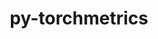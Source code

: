 ---
title: "py-torchmetrics"
layout: cache
categories: [package, develop-2024-01-07]
meta: {"versions": ["1.2.1"], "compilers": ["apple-clang@=15.0.0", "gcc@=11.3.0"], "oss": ["ubuntu22.04", "ventura"], "platforms": ["darwin", "linux"], "targets": ["aarch64", "x86_64_v3"], "stacks": ["ml-darwin-aarch64-mps", "ml-linux-x86_64-cpu", "ml-linux-x86_64-cuda", "ml-linux-x86_64-rocm", "root"], "num_specs": 13, "num_specs_by_stack": {"root": 13, "ml-darwin-aarch64-mps": 4, "ml-linux-x86_64-cpu": 4, "ml-linux-x86_64-cuda": 4, "ml-linux-x86_64-rocm": 1}}
spec_details: [{"hash": "hwfc2dmvxoarw6vnqntv2hshiivgabsn", "compiler": "apple-clang@=15.0.0", "versions": ["1.2.1"], "os": "ventura", "platform": "darwin", "target": "aarch64", "variants": ["build_system=python_pip"], "stacks": ["root", "ml-darwin-aarch64-mps"], "size": "-", "tarball": "https://binaries.spack.io/releases/develop-2024-01-07/build_cache/darwin-ventura-aarch64/apple-clang-15.0.0/py-torchmetrics-1.2.1/darwin-ventura-aarch64-apple-clang-15.0.0-py-torchmetrics-1.2.1-hwfc2dmvxoarw6vnqntv2hshiivgabsn.spack"}, {"hash": "gmuyac3vib6dszgngqxg24y3ch4a6jig", "compiler": "apple-clang@=15.0.0", "versions": ["1.2.1"], "os": "ventura", "platform": "darwin", "target": "aarch64", "variants": ["build_system=python_pip"], "stacks": ["root", "ml-darwin-aarch64-mps"], "size": "-", "tarball": "https://binaries.spack.io/releases/develop-2024-01-07/build_cache/darwin-ventura-aarch64/apple-clang-15.0.0/py-torchmetrics-1.2.1/darwin-ventura-aarch64-apple-clang-15.0.0-py-torchmetrics-1.2.1-gmuyac3vib6dszgngqxg24y3ch4a6jig.spack"}, {"hash": "jzrddmsllbpwef4mblj7xo5irv7ai6t7", "compiler": "apple-clang@=15.0.0", "versions": ["1.2.1"], "os": "ventura", "platform": "darwin", "target": "aarch64", "variants": ["build_system=python_pip"], "stacks": ["root", "ml-darwin-aarch64-mps"], "size": "-", "tarball": "https://binaries.spack.io/releases/develop-2024-01-07/build_cache/darwin-ventura-aarch64/apple-clang-15.0.0/py-torchmetrics-1.2.1/darwin-ventura-aarch64-apple-clang-15.0.0-py-torchmetrics-1.2.1-jzrddmsllbpwef4mblj7xo5irv7ai6t7.spack"}, {"hash": "5z5gygfgnzg3zqqcszwgqueaxoixzlbj", "compiler": "apple-clang@=15.0.0", "versions": ["1.2.1"], "os": "ventura", "platform": "darwin", "target": "aarch64", "variants": ["build_system=python_pip"], "stacks": ["root", "ml-darwin-aarch64-mps"], "size": "-", "tarball": "https://binaries.spack.io/releases/develop-2024-01-07/build_cache/darwin-ventura-aarch64/apple-clang-15.0.0/py-torchmetrics-1.2.1/darwin-ventura-aarch64-apple-clang-15.0.0-py-torchmetrics-1.2.1-5z5gygfgnzg3zqqcszwgqueaxoixzlbj.spack"}, {"hash": "p436bzowqq7jc3n6inya4wy2l3tbcvnf", "compiler": "gcc@=11.3.0", "versions": ["1.2.1"], "os": "ubuntu22.04", "platform": "linux", "target": "x86_64_v3", "variants": ["build_system=python_pip"], "stacks": ["ml-linux-x86_64-cpu", "root"], "size": "-", "tarball": "https://binaries.spack.io/releases/develop-2024-01-07/build_cache/linux-ubuntu22.04-x86_64_v3/gcc-11.3.0/py-torchmetrics-1.2.1/linux-ubuntu22.04-x86_64_v3-gcc-11.3.0-py-torchmetrics-1.2.1-p436bzowqq7jc3n6inya4wy2l3tbcvnf.spack"}, {"hash": "yudvdehc37nc3u7pjqfqj6mhw2jxhoxe", "compiler": "gcc@=11.3.0", "versions": ["1.2.1"], "os": "ubuntu22.04", "platform": "linux", "target": "x86_64_v3", "variants": ["build_system=python_pip"], "stacks": ["ml-linux-x86_64-cuda", "root"], "size": "-", "tarball": "https://binaries.spack.io/releases/develop-2024-01-07/build_cache/linux-ubuntu22.04-x86_64_v3/gcc-11.3.0/py-torchmetrics-1.2.1/linux-ubuntu22.04-x86_64_v3-gcc-11.3.0-py-torchmetrics-1.2.1-yudvdehc37nc3u7pjqfqj6mhw2jxhoxe.spack"}, {"hash": "m6b7irvw36urhszaqzcoo4gzmb72bjf2", "compiler": "gcc@=11.3.0", "versions": ["1.2.1"], "os": "ubuntu22.04", "platform": "linux", "target": "x86_64_v3", "variants": ["build_system=python_pip"], "stacks": ["root", "ml-linux-x86_64-rocm"], "size": "-", "tarball": "https://binaries.spack.io/releases/develop-2024-01-07/build_cache/linux-ubuntu22.04-x86_64_v3/gcc-11.3.0/py-torchmetrics-1.2.1/linux-ubuntu22.04-x86_64_v3-gcc-11.3.0-py-torchmetrics-1.2.1-m6b7irvw36urhszaqzcoo4gzmb72bjf2.spack"}, {"hash": "purxzkzb7irbo2crxlqag57pbseoyrz6", "compiler": "gcc@=11.3.0", "versions": ["1.2.1"], "os": "ubuntu22.04", "platform": "linux", "target": "x86_64_v3", "variants": ["build_system=python_pip"], "stacks": ["ml-linux-x86_64-cpu", "root"], "size": "-", "tarball": "https://binaries.spack.io/releases/develop-2024-01-07/build_cache/linux-ubuntu22.04-x86_64_v3/gcc-11.3.0/py-torchmetrics-1.2.1/linux-ubuntu22.04-x86_64_v3-gcc-11.3.0-py-torchmetrics-1.2.1-purxzkzb7irbo2crxlqag57pbseoyrz6.spack"}, {"hash": "5bd4ibkzoudib2waguxupkvfyh27cb6s", "compiler": "gcc@=11.3.0", "versions": ["1.2.1"], "os": "ubuntu22.04", "platform": "linux", "target": "x86_64_v3", "variants": ["build_system=python_pip"], "stacks": ["ml-linux-x86_64-cuda", "root"], "size": "-", "tarball": "https://binaries.spack.io/releases/develop-2024-01-07/build_cache/linux-ubuntu22.04-x86_64_v3/gcc-11.3.0/py-torchmetrics-1.2.1/linux-ubuntu22.04-x86_64_v3-gcc-11.3.0-py-torchmetrics-1.2.1-5bd4ibkzoudib2waguxupkvfyh27cb6s.spack"}, {"hash": "tizlvlsswxeuo5mydnk6knryxjvlqe5q", "compiler": "gcc@=11.3.0", "versions": ["1.2.1"], "os": "ubuntu22.04", "platform": "linux", "target": "x86_64_v3", "variants": ["build_system=python_pip"], "stacks": ["ml-linux-x86_64-cuda", "root"], "size": "-", "tarball": "https://binaries.spack.io/releases/develop-2024-01-07/build_cache/linux-ubuntu22.04-x86_64_v3/gcc-11.3.0/py-torchmetrics-1.2.1/linux-ubuntu22.04-x86_64_v3-gcc-11.3.0-py-torchmetrics-1.2.1-tizlvlsswxeuo5mydnk6knryxjvlqe5q.spack"}, {"hash": "472n5fe7tpd6lesh3oq3pac6hmunxaxu", "compiler": "gcc@=11.3.0", "versions": ["1.2.1"], "os": "ubuntu22.04", "platform": "linux", "target": "x86_64_v3", "variants": ["build_system=python_pip"], "stacks": ["ml-linux-x86_64-cpu", "root"], "size": "-", "tarball": "https://binaries.spack.io/releases/develop-2024-01-07/build_cache/linux-ubuntu22.04-x86_64_v3/gcc-11.3.0/py-torchmetrics-1.2.1/linux-ubuntu22.04-x86_64_v3-gcc-11.3.0-py-torchmetrics-1.2.1-472n5fe7tpd6lesh3oq3pac6hmunxaxu.spack"}, {"hash": "gdeedsrzsfzuxtr6thtka4d33ahc5kwm", "compiler": "gcc@=11.3.0", "versions": ["1.2.1"], "os": "ubuntu22.04", "platform": "linux", "target": "x86_64_v3", "variants": ["build_system=python_pip"], "stacks": ["ml-linux-x86_64-cpu", "root"], "size": "-", "tarball": "https://binaries.spack.io/releases/develop-2024-01-07/build_cache/linux-ubuntu22.04-x86_64_v3/gcc-11.3.0/py-torchmetrics-1.2.1/linux-ubuntu22.04-x86_64_v3-gcc-11.3.0-py-torchmetrics-1.2.1-gdeedsrzsfzuxtr6thtka4d33ahc5kwm.spack"}, {"hash": "drhz2m3qtrxoefefpqyq6v5k3jdrt53v", "compiler": "gcc@=11.3.0", "versions": ["1.2.1"], "os": "ubuntu22.04", "platform": "linux", "target": "x86_64_v3", "variants": ["build_system=python_pip"], "stacks": ["ml-linux-x86_64-cuda", "root"], "size": "-", "tarball": "https://binaries.spack.io/releases/develop-2024-01-07/build_cache/linux-ubuntu22.04-x86_64_v3/gcc-11.3.0/py-torchmetrics-1.2.1/linux-ubuntu22.04-x86_64_v3-gcc-11.3.0-py-torchmetrics-1.2.1-drhz2m3qtrxoefefpqyq6v5k3jdrt53v.spack"}]
---